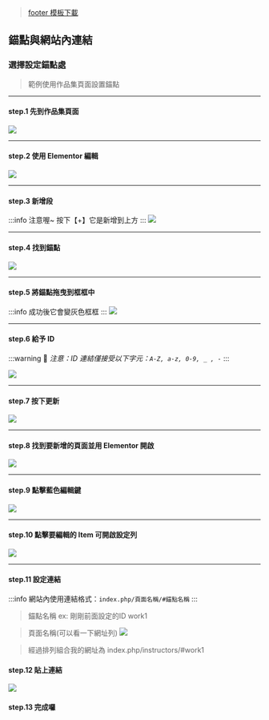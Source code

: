 > [footer 模板下載](https://github.com/janice880624/webclass)

## 錨點與網站內連結
### 選擇設定錨點處
> 範例使用作品集頁面設置錨點

---

#### step.1 先到作品集頁面
![](https://i.imgur.com/vkTa1B4.png)

---

#### step.2 使用 Elementor 編輯
![](https://i.imgur.com/UESZPRb.png)

---

#### step.3 新增段
:::info
注意喔~ 按下【+】它是新增到上方
:::
![](https://i.imgur.com/NotfVr2.png)

---

#### step.4 找到錨點
![](https://i.imgur.com/81HcLzv.png)


---

#### step.5 將錨點拖曳到框框中
:::info
成功後它會變灰色框框
:::
![](https://i.imgur.com/flgvVoI.png)


---

#### step.6 給予 ID
:::warning
📌 *注意：ID 連結僅接受以下字元：`A-Z, a-z, 0-9, _ , -`*
:::

![](https://i.imgur.com/eMiHHpu.png)

---

#### step.7 按下更新
![](https://i.imgur.com/jr81pT4.png)

---

#### step.8 找到要新增的頁面並用 Elementor 開啟
![](https://i.imgur.com/67Kjp1q.png)

---

#### step.9 點擊藍色編輯鍵
![](https://i.imgur.com/ZvyAYSM.png)

---


#### step.10 點擊要編輯的 Item 可開啟設定列
![](https://i.imgur.com/SVABlfs.png)

---

#### step.11 設定連結
:::info
網站內使用連結格式：`index.php/頁面名稱/#錨點名稱`
:::
> 錨點名稱 ex: 剛剛前面設定的ID work1

> 頁面名稱(可以看一下網址列)
> ![](https://i.imgur.com/iQtF0Zg.png)

> 經過排列組合我的網址為
> index.php/instructors/#work1

#### step.12 貼上連結
![](https://i.imgur.com/x4Sdx8h.png)


#### step.13 完成囉
